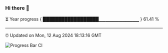 ### Hi there 👋

⏳ Year progress { ██████████████████▁▁▁▁▁▁▁▁▁▁▁▁ } 61.41 %

---

⏰ Updated on Mon, 12 Aug 2024 18:13:16 GMT

![Progress Bar CI](https://github.com/Shyam-Makwana/GitHub-Actions-Demo/workflows/Progress%20Bar%20CI/badge.svg)
